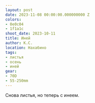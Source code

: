 ```yaml
---
layout: post
date: 2023-11-08 00:00:00.000000000 Z
colors:
- 0e0c04
- 1f1a1c
shoot_date: 2023-10-11
title: Иней
author: К.С.
location: Нахабино
tags:
- листья
- осень
- иней
gear:
- 70D
- 55-250mm
---
```

Снова листья, но теперь с инеем.

